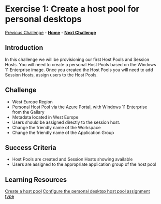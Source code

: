 # Exercise 1: Create a host pool for personal desktops

[Previous Challenge](./00-Pre-Reqs.md) - **[Home](../Readme.md)** - **[Next Challenge](02-multi-session-Hostpools.md)**

## Introduction
In this challenge we will be provisioning our first Host Pools and Session Hosts. You will need to create a personal Host Pools based on the Windows 11 Enterprise image. Once you created the Host Pools you will need to add Session Hosts, assign users to the Host Pools.

## Challenge 
- West Europe Region
- Personal Host Pool via the Azure Portal, with Windows 11 Enterprise from the Gallary
- Metadata located in West Europe
- Users should be assigned directly to the session host.
- Change the friendly name of the Workspace
- Change the friendly name of the Application Group

## Success Criteria
- Host Pools are created and Session Hosts showing available
- Users are assigned to the appropriate application group of the host pool


## Learning Resources
[Create a host pool](https://learn.microsoft.com/en-us/azure/virtual-desktop/create-host-pools-azure-marketplace?tabs=azure-portal)
[Configure the personal desktop host pool assignment type](https://learn.microsoft.com/en-us/azure/virtual-desktop/configure-host-pool-personal-desktop-assignment-type)
